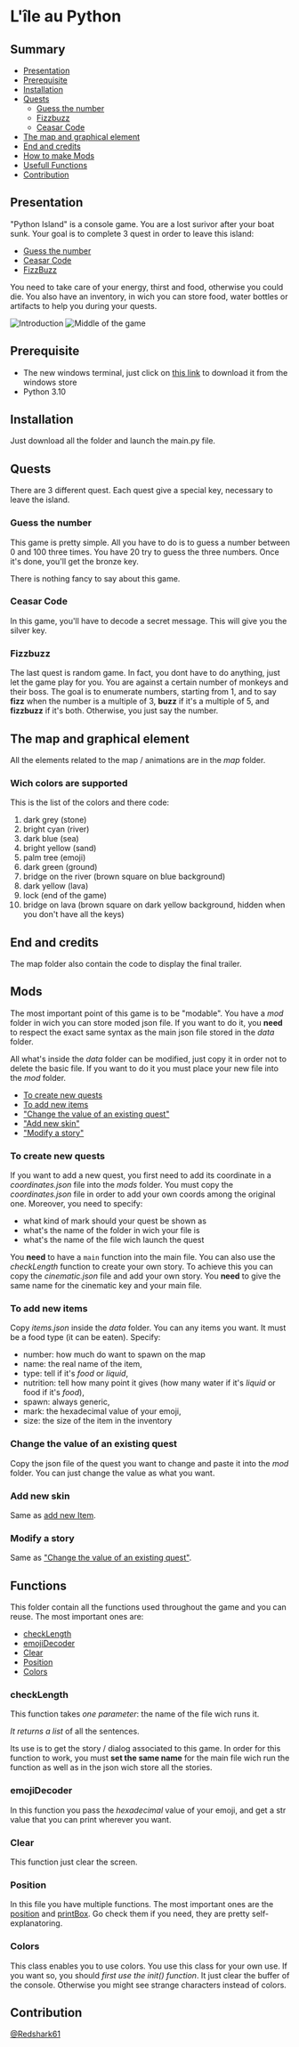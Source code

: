 # L'île au Python

## Summary

- [Presentation](#presentation)
- [Prerequisite](#prerequisite)
- [Installation](#installation)
- [Quests](#quests)
  - [Guess the number](#guess-the-number)
  - [Fizzbuzz](#fizzbuzz)
  - [Ceasar Code](#ceasar-code)
- [The map and graphical element](#the-map-and-graphical-element)
- [End and credits](#end-and-credits)
- [How to make Mods](#mods)
- [Usefull Functions](#functions)
- [Contribution](#contribution)

## Presentation

"Python Island" is a console game. You are a lost surivor after your boat sunk. Your goal is to complete 3 quest in order to leave this island:

- [Guess the number](#guess-the-number)
- [Ceasar Code](#ceasar-code)
- [FizzBuzz](#fizzbuzz)

You need to take care of your energy, thirst and food, otherwise you could die. You also have an inventory, in wich you can store food, water bottles or artifacts to help you during your quests.

![Introduction](https://github.com/Redshark61/Python-Island/blob/master/img/intro.png?raw=true)
![Middle of the game](https://github.com/Redshark61/Python-Island/blob/master/img/milieu.png?raw=true)

## Prerequisite

- The new windows terminal, just click on [this link](https://www.microsoft.com/fr-fr/p/windows-terminal/9n0dx20hk701#activetab=pivot:overviewtab) to download it from the windows store
- Python 3.10

## Installation

Just download all the folder and launch the main.py file.

## Quests

There are 3 different quest. Each quest give a special key, necessary to leave the island.

### Guess the number

This game is pretty simple. All you have to do is to guess a number between 0 and 100 three times. You have 20 try to guess the three numbers. Once it's done, you'll get the bronze key.

There is nothing fancy to say about this game.

### Ceasar Code

In this game, you'll have to decode a secret message. This will give you the silver key.

### Fizzbuzz

The last quest is random game. In fact, you dont have to do anything, just let the game play for you. You are against a certain number of monkeys and their boss. The goal is to enumerate numbers, starting from 1, and to say **fizz** when the number is a multiple of 3, **buzz** if it's a multiple of 5, and **fizzbuzz** if it's both. Otherwise, you just say the number.

## The map and graphical element

All the elements related to the map / animations are in the *map* folder.

### Wich colors are supported

This is the list of the colors and there code:

1. dark grey (stone)
2. bright cyan (river)
3. dark blue (sea)
4. bright yellow (sand)
5. palm tree (emoji)
6. dark green (ground)
7. bridge on the river (brown square on blue background)
8. dark yellow (lava)
9. lock (end of the game)
10. bridge on lava (brown square on dark yellow background, hidden when you don't have all the keys)

## End and credits

The map folder also contain the code to display the final trailer.

## Mods

The most important point of this game is to be "modable". You have a _mod_ folder in wich you can store moded json file. If you want to do it, you **need** to respect the exact same syntax as the main json file stored in the _data_ folder.

All what's inside the *data* folder can be modified, just copy it in order not to delete the basic file. If you want to do it you must place your new file into the *mod* folder.

- [To create new quests](#to-create-new-quests)
- [To add new items](#to-add-new-items)
- ["Change the value of an existing quest"](#change-the-value-of-an-existing-quest)
- ["Add new skin"](#add-new-skin)
- ["Modify a story"](#modify-a-story)

### To create new quests

If you want to add a new quest, you first need to add its coordinate in a _coordinates.json_ file into the _mods_ folder. You must copy the _coordinates.json_ file in order to add your own coords among the original one. Moreover, you need to specify:

- what kind of mark should your quest be shown as
- what's the name of the folder in wich your file is
- what's the name of the file wich launch the quest

You **need** to have a `main` function into the main file. You can also use the _checkLength_ function to create your own story. To achieve this you can copy the _cinematic.json_ file and add your own story. You **need** to give the same name for the cinematic key and your main file.

### To add new items

Copy *items.json* inside the *data* folder. You can any items you want. It must be a food type (it can be eaten). Specify:

- number: how much do want to spawn on the map
- name: the real name of the item,
- type: tell if it's *food* or *liquid*,
- nutrition: tell how many point it gives (how many water if it's *liquid* or food if it's *food*),
- spawn: always generic,
- mark: the hexadecimal value of your emoji,
- size: the size of the item in the inventory

### Change the value of an existing quest

Copy the json file of the quest you want to change and paste it into the *mod* folder. You can just change the value as what you want.

### Add new skin

Same as [add new Item](#to-add-new-items).

### Modify a story

Same as ["Change the value of an existing quest"](#change-the-value-of-an-existing-quest).

## Functions

This folder contain all the functions used throughout the game and you can reuse. The most important ones are:

- [checkLength](#checkLength)
- [emojiDecoder](#emojiDecoder)
- [Clear](#clear)
- [Position](#position)
- [Colors](#colors)

### checkLength

This function takes *one parameter*: the name of the file wich runs it.

*It returns a list* of all the sentences.

Its use is to get the story / dialog associated to this game. In order for this function to work, you must **set the same name** for the main file wich run the function as well as in the json wich store all the stories.

### emojiDecoder

In this function you pass the *hexadecimal* value of your emoji, and get a str value that you can print wherever you want.

### Clear

This function just clear the screen.

### Position

In this file you have multiple functions. The most important ones are the [position](https://github.com/Redshark61/Python-Island/blob/d7492f0682e9e5460898d53bfe75abca291a4271/functions/Position.py#L1) and [printBox](https://github.com/Redshark61/Python-Island/blob/d7492f0682e9e5460898d53bfe75abca291a4271/functions/Position.py#L8). Go check them if you need, they are pretty self-explanatoring.

### Colors

This class enables you to use colors. You use this class for your own use. If you want so, you should *first use the init() function*. It just clear the buffer of the console. Otherwise you might see strange characters instead of colors.

## Contribution

[@Redshark61](https://github.com/Redshark61)
